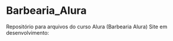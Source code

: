 # Barbearia_Alura
Repositório para arquivos do curso Alura (Barbearia Alura)
Site em desenvolvimento: 
